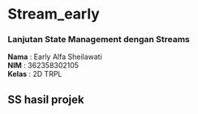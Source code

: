 # Stream_early

### Lanjutan State Management dengan Streams 
**Nama**  : Early Alfa Sheilawati  
**NIM**   : 362358302105  
**Kelas** : 2D TRPL

## SS hasil projek